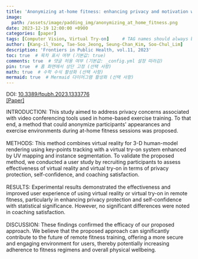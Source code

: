```yaml
---
title: 'Anonymizing at-home fitness: enhancing privacy and motivation with virtual reality and try-on'
image:
  path: /assets/image/padding_img/anonymizing_at_home_fitness.png
date: 2023-12-19 12:00:00 +0900
categories: [paper]
tags: [Computer Vision, Virtual Try-on]     # TAG names should always be lowercase
author: [Kang-il_Yoon, Tae-Soo_Jeong, Seung-Chan_Kim, Soo-Chul_Lim]
description: 'Frontiers in Public Health, vol.11, 2023'
toc: true  # 목차 표시 여부 (기본값: true)
comments: true  # 댓글 허용 여부 (기본값: _config.yml 설정 따라감)
pin: true  # 홈 화면에서 상단 고정 (선택 사항)
math: true  # 수학 수식 활성화 (선택 사항)
mermaid: true  # Mermaid 다이어그램 활성화 (선택 사항)
---
```

<!-- ![이미지](/assets/image/anonymizing_at_home_fitness.png) -->
<!-- Frontiers in Public Health, vol.11, 2023<br> -->
DOI: <a href="https://www.frontiersin.org/journals/public-health/articles/10.3389/fpubh.2023.1333776/full" target="_blank">10.3389/fpubh.2023.1333776</a><br>
<a href="https://www.frontiersin.org/journals/public-health/articles/10.3389/fpubh.2023.1333776/full" target="_blank">[Paper]</a> &nbsp;&nbsp;

INTRODUCTION: This study aimed to address privacy concerns associated with video conferencing tools used in home-based exercise training. To that end, a method that could anonymize participants' appearances and exercise environments during at-home fitness sessions was proposed.<br><br>
METHODS: This method combines virtual reality for 3-D human-model rendering using key-points tracking with a virtual try-on system enhanced by UV mapping and instance segmentation. To validate the proposed method, we conducted a user study by recruiting participants to assess effectiveness of virtual reality and virtual try-on in terms of privacy protection, self-confidence, and coaching satisfaction.<br><br>
RESULTS: Experimental results demonstrated the effectiveness and improved user experience of using virtual reality or virtual try-on in remote fitness, particularly in enhancing privacy protection and self-confidence with statistical significance. However, no significant differences were noted in coaching satisfaction.<br><br>
DISCUSSION: These findings confirmed the efficacy of our proposed approach. We believe that the proposed approach can significantly contribute to the future of remote fitness training, offering a more secure and engaging environment for users, thereby potentially increasing adherence to fitness regimens and overall physical wellbeing.